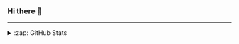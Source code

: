 ### Hi there 👋

<!--
**hbenedek/hbenedek** is a ✨ _special_ ✨ repository because its `README.md` (this file) appears on your GitHub profile.

Here are some ideas to get you started:

- 🔭 I’m currently working on ...
- 🌱 I’m currently learning ...
- 👯 I’m looking to collaborate on ...
- 🤔 I’m looking for help with ...
- 💬 Ask me about ...
- 📫 How to reach me: ...
- 😄 Pronouns: ...
- ⚡ Fun fact: ...
-->

---
<details>
  <summary>:zap: GitHub Stats</summary>
  
![hbenedek GitHub stats](https://github-readme-stats.vercel.app/api?username=hbenedek&show_icons=true&theme=radical)
[![Top Langs](https://github-readme-stats.vercel.app/api/top-langs/?username=hbenedek&layout=compact&theme=radical)](https://github.com/hbenedek/github-readme-stats)
</details>

